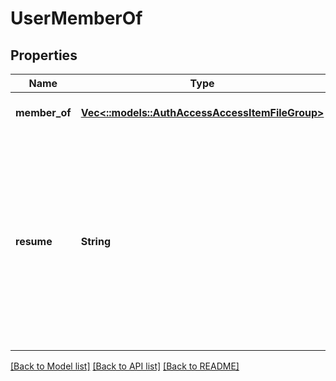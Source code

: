 # UserMemberOf

## Properties
Name | Type | Description | Notes
------------ | ------------- | ------------- | -------------
**member_of** | [**Vec<::models::AuthAccessAccessItemFileGroup>**](AuthAccessAccessItemFileGroup.md) |  | [optional] [default to null]
**resume** | **String** | Continue returning results from previous call using this token (token should come from the previous call, resume cannot be used with other options). | [optional] [default to null]

[[Back to Model list]](../README.md#documentation-for-models) [[Back to API list]](../README.md#documentation-for-api-endpoints) [[Back to README]](../README.md)


